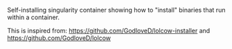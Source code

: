 Self-installing singularity container showing how to "install" binaries that run within a container.

This is inspired from:
https://github.com/GodloveD/lolcow-installer
and
https://github.com/GodloveD/lolcow
